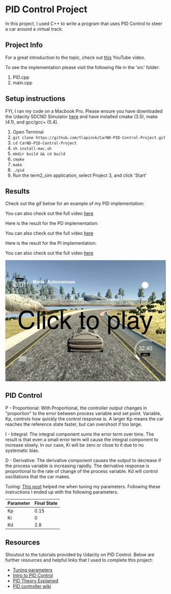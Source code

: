 # PID Control Project
In this project, I used C++ to write a program that uses PID Control to steer a car around a virtual track. 

## Project Info
For a great introduction to the topic, check out [this](https://www.youtube.com/watch?v=UR0hOmjaHp0) YouTube video.

To see the implementation please visit the following file in the 'src' folder:

1. PID.cpp
2. main.cpp

## Setup instructions
FYI, I ran my code on a Macbook Pro. Please ensure you have downloaded the Udacity SDCND Simulator [here](https://github.com/udacity/self-driving-car-sim/releases/) and have installed cmake (3.5), make (4.1), and gcc/gcc+ (5.4).

1. Open Terminal
2. `git clone https://github.com/tlapinsk/CarND-PID-Control-Project.git`
3. `cd CarND-PID-Control-Project`
4. `sh install-mac.sh`
5. `mkdir build && cd build`
6. `cmake`
7. `make`
8. `./pid`
9. Run the term2_sim application, select Project 3, and click 'Start'

## Results
Check out the gif below for an example of my PID implementation:



You can also check out the full video [here](https://youtu.be/EsRaAmHNpmE)

Here is the result for the PD implementation:

You can also check out the full video [here](https://youtu.be/x8V2tFdqlVQ)

Here is the result for the PI implementation:

You can also check out the full video [here](https://youtu.be/ZpeBvwV8f0c)

[![PID](https://github.com/tlapinsk/CarND-PID-Control-Project/blob/master/output/pid2.png?raw=true)](https://youtu.be/EsRaAmHNpmE "PID")

## PID Control

P - Proportional:
With Proportional, the controller output changes in "proportion" to the error between process variable and set point. Variable, Kp, controls how quickly the control response is. A larger Kp means the car reaches the reference state faster, but can overshoot if too large.

I - Integral:
The integral component sums the error term over time. The result is that even a small error term will cause the integral component to increase slowly. In our case, Ki will be zero or close to it due to no systematic bias.

D - Derivative:
The derivative component causes the output to decrease if the process variable is increasing rapidly. The derivative response is proportional to the rate of change of the process variable. Kd will control oscillations that the car makes.

Tuning:
[This post](https://discussions.udacity.com/t/how-to-tune-parameters/303845/4) helped me when tuning my parameters. Following these instructions I ended up with the following parameters.

|  Parameter   |    Final State  |
|  -----       |    -------      |
|  Kp          |    0.15         |
|  Ki          |    0            |
|  Kd          |    2.8          |

## Resources
Shoutout to the tutorials provided by Udacity on PID Control. Below are further resources and helpful links that I used to complete this project:

- [Tuning parameters](https://discussions.udacity.com/t/how-to-tune-parameters/303845/4)
- [Intro to PID Control](https://www.youtube.com/watch?v=UR0hOmjaHp0)
- [PID Theory Explained](http://www.ni.com/white-paper/3782/en/)
- [PID controller wiki](https://en.wikipedia.org/wiki/PID_controller)